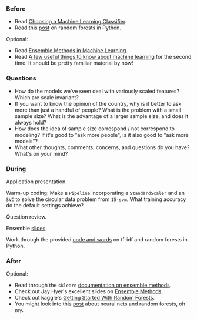 ### Before

 * Read [Choosing a Machine Learning Classifier](http://blog.echen.me/2011/04/27/choosing-a-machine-learning-classifier/).
 * Read this [post](http://blog.yhathq.com/posts/random-forests-in-python.html) on random forests in Python.

Optional:

 * Read [Ensemble Methods in Machine Learning](http://www.cs.iastate.edu/~jtian/cs573/Papers/Dietterich-ensemble-00.pdf).
 * Read [A few useful things to know about machine learning](http://homes.cs.washington.edu/~pedrod/papers/cacm12.pdf) for the second time. It should be pretty familiar material by now!


### Questions

 * How do the models we've seen deal with variously scaled features? Which are scale invariant?
 * If you want to know the opinion of the country, why is it better to ask more than just a handful of people? What is the problem with a small sample size? What is the advantage of a larger sample size, and does it always hold?
 * How does the idea of sample size correspond / not correspond to modeling? If it's good to "ask more people", is it also good to "ask more models"?
 * What other thoughts, comments, concerns, and questions do you have? What's on your mind?


### During

Application presentation.

Warm-up coding: Make a `Pipeline` incorporating a `StandardScaler` and an `SVC` to solve the circular data problem from `15-svm`. What training accuracy do the default settings achieve?

Question review.

Ensemble [slides](slides.pdf).

Work through the provided [code and words](tf-idf_forests.md) on tf-idf and random forests in Python.


### After

Optional:

 * Read through the `sklearn` [documentation on ensemble methods](http://scikit-learn.org/dev/modules/ensemble.html).
 * Check out Jay Hyer's excellent slides on [Ensemble Methods](http://adataheadsdiary.files.wordpress.com/2013/12/dsdc-ensemble-learing.pdf).
 * Check out kaggle's [Getting Started With Random Forests](http://www.kaggle.com/c/titanic-gettingStarted/details/getting-started-with-random-forests).
 * You might look into this [post](http://citizennet.com/blog/2012/11/10/random-forests-ensembles-and-performance-metrics/) about neural nets and random forests, oh my.
